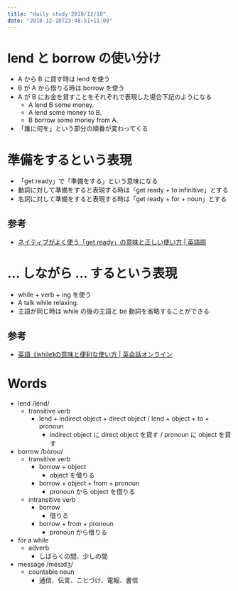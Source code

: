 ```yaml
---
title: "daily study 2018/12/18"
date: "2018-12-18T23:48:51+11:00"
---
```


# lend と borrow の使い分け

- A から B に貸す時は lend を使う
- B が A から借りる時は borrow を使う
- A が B にお金を貸すことをそれぞれで表現した場合下記のようになる
    - A lend B some money.
    - A lend some money to B.
    - B borrow some money from A.
- 「誰に何を」という部分の順番が変わってくる

# 準備をするという表現

- 「get ready」で「準備をする」という意味になる
- 動詞に対して準備をすると表現する時は「get ready + to infinitive」とする
- 名詞に対して準備をすると表現する時は「get ready + for + noun」とする

## 参考

- [ネイティブがよく使う「get ready」の意味と正しい使い方 | 英語部](https://eigobu.jp/magazine/get-ready)

# … しながら … するという表現

- while + verb + ing を使う
- A talk while relaxing.
- 主語が同じ時は while の後の主語と be 動詞を省略することができる

## 参考

- [英語《while》の意味と便利な使い方 | 英会話オンライン](https://eikaiwa.online/tips/while/)

# Words

- lend /lénd/
    - transitive verb
        - lend + indirect object + direct object / lend + object + to + pronoun
            - indirect object に direct object を貸す / pronoun に object を貸す
- borrow /bάroʊ/
    - transitive verb
        - borrow + object
            - object を借りる
        - borrow + object + from + pronoun
            - pronoun から object を借りる
    - intransitive verb
        - borrow
            - 借りる
        - borrow + from + pronoun
            - pronoun から借りる
- for a while
    - adverb
        - しばらくの間、少しの間
- message /mésɪdʒ/
    - countable noun
        - 通信、伝言、ことづけ、電報、書信
